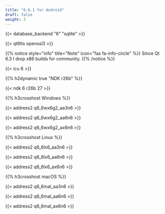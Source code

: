 ```yaml
---
title: "6.6.1 for Android"
draft: false
weight: 3
---
```


{{< database_backend "6" "sqlite" >}}

{{< qt6tls openssl3 >}}

{{% notice style="info" title="Note"  icon="fas fa-info-circle" %}}
Since Qt 6.3 I drop x86 builds for community.
{{% /notice %}}

{{< icu 6 >}}

{{% h2dynamic true "NDK r26b" %}}

{{< ndk 6 r26b 27 >}}

{{% h3crosshost Windows %}}

{{< address2 q6_6wx6g2_aa3n6 >}}

{{< address2 q6_6wx6g2_aa6n6 >}}

{{< address2 q6_6wx6g2_ax6n6 >}}

{{% h3crosshost Linux %}}

{{< address2 q6_6lx6_aa3n6 >}}

{{< address2 q6_6lx6_aa6n6 >}}

{{< address2 q6_6lx6_ax6n6 >}}

{{% h3crosshost macOS %}}

{{< address2 q6_6mal_aa3n6 >}}

{{< address2 q6_6mal_aa6n6 >}}

{{< address2 q6_6mal_ax6n6 >}}
